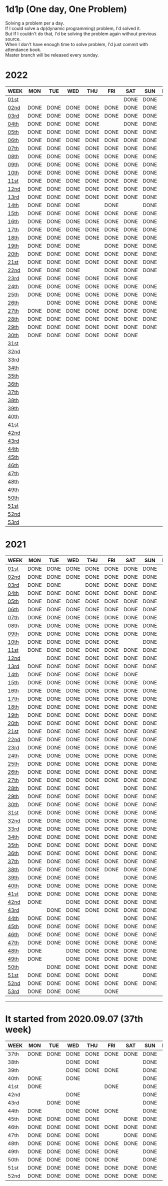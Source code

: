 # 1d1p (One day, One Problem)
Solving a problem per a day. <br>
If I could solve a dp(dynamic programming) problem, I'd solved it. <br>
But If I couldn't do that, I'd be solving the problem again without previous source. <br> 
When I don't have enough time to solve problem, I'd just commit with attendance book. <br>
Master branch will be released every sunday. <br>

# 2022
| WEEK                          | MON  | TUE  | WED  | THU  | FRI  | SAT  | SUN  | RATE   |
|-------------------------------|------|------|------|------|------|------|------|--------|
| [01st](./2022/01st/README.md) |      |      |      |      |      | DONE | DONE | 🥇🥇🥇 |
| [02nd](./2022/02nd/README.md) | DONE | DONE | DONE | DONE | DONE | DONE | DONE | 🥇🥇🥇 |
| [03rd](./2022/03rd/README.md) | DONE | DONE | DONE | DONE | DONE | DONE | DONE | 🥇🥇🥇 |
| [04th](./2022/04th/README.md) | DONE | DONE | DONE | DONE |      | DONE | DONE | 🥈🥈🥈 |
| [05th](./2022/05th/README.md) | DONE | DONE | DONE | DONE | DONE | DONE | DONE | 🥇🥇🥇 |
| [06th](./2022/06th/README.md) | DONE | DONE | DONE | DONE | DONE | DONE | DONE | 🥇🥇🥇 |
| [07th](./2022/07th/README.md) | DONE | DONE | DONE | DONE | DONE | DONE | DONE | 🥇🥇🥇 |
| [08th](./2022/08th/README.md) | DONE | DONE | DONE | DONE | DONE | DONE | DONE | 🥇🥇🥇 |
| [09th](./2022/09th/README.md) | DONE | DONE | DONE | DONE | DONE | DONE | DONE | 🥇🥇🥇 |
| [10th](./2022/10th/README.md) | DONE | DONE | DONE | DONE | DONE | DONE | DONE | 🥇🥇🥇 |
| [11st](./2022/11st/README.md) | DONE | DONE | DONE | DONE | DONE | DONE | DONE | 🥇🥇🥇 |
| [12nd](./2022/12nd/README.md) | DONE | DONE | DONE | DONE | DONE | DONE | DONE | 🥇🥇🥇 |
| [13rd](./2022/13rd/README.md) | DONE | DONE | DONE | DONE | DONE | DONE | DONE | 🥇🥇🥇 |
| [14th](./2022/14th/README.md) | DONE | DONE | DONE |      | DONE |      | DONE | 🥉🥉🥉 |
| [15th](./2022/15th/README.md) | DONE | DONE | DONE | DONE | DONE | DONE | DONE | 🥇🥇🥇 |
| [16th](./2022/16th/README.md) | DONE | DONE | DONE | DONE | DONE | DONE | DONE | 🥇🥇🥇 |
| [17th](./2022/17th/README.md) | DONE | DONE | DONE | DONE | DONE | DONE | DONE | 🥇🥇🥇 |
| [18th](./2022/18th/README.md) | DONE | DONE | DONE | DONE | DONE | DONE | DONE | 🥇🥇🥇 |
| [19th](./2022/19th/README.md) | DONE | DONE | DONE |      | DONE | DONE | DONE | 🥈🥈🥈 |
| [20th](./2022/20th/README.md) | DONE | DONE | DONE | DONE | DONE | DONE | DONE | 🥇🥇🥇 |
| [21st](./2022/21st/README.md) | DONE | DONE | DONE | DONE | DONE | DONE | DONE | 🥇🥇🥇 |
| [22nd](./2022/22nd/README.md) | DONE | DONE | DONE |      | DONE | DONE | DONE | 🥈🥈🥈 |
| [23rd](./2022/23rd/README.md) | DONE | DONE | DONE | DONE | DONE | DONE |      | 🥈🥈🥈 |
| [24th](./2022/24th/README.md) | DONE | DONE | DONE | DONE | DONE | DONE | DONE | 🥇🥇🥇 |
| [25th](./2022/25th/README.md) | DONE | DONE | DONE | DONE | DONE | DONE | DONE | 🥇🥇🥇 |
| [26th](./2022/26th/README.md) |      | DONE | DONE | DONE | DONE | DONE | DONE | 🥈🥈🥈 |
| [27th](./2022/27th/README.md) | DONE | DONE | DONE | DONE | DONE | DONE | DONE | 🥇🥇🥇 |
| [28th](./2022/28th/README.md) | DONE | DONE | DONE | DONE | DONE | DONE | DONE | 🥇🥇🥇 |
| [29th](./2022/29th/README.md) | DONE | DONE | DONE | DONE | DONE | DONE | DONE | 🥇🥇🥇 |
| [30th](./2022/30th/README.md) | DONE | DONE | DONE | DONE | DONE | DONE |      |        |
| [31st](./2022/31st/README.md) |      |      |      |      |      |      |      |        |
| [32nd](./2022/32nd/README.md) |      |      |      |      |      |      |      |        |
| [33rd](./2022/33rd/README.md) |      |      |      |      |      |      |      |        |
| [34th](./2022/34th/README.md) |      |      |      |      |      |      |      |        |
| [35th](./2022/35th/README.md) |      |      |      |      |      |      |      |        |
| [36th](./2022/36th/README.md) |      |      |      |      |      |      |      |        |
| [37th](./2022/37th/README.md) |      |      |      |      |      |      |      |        |
| [38th](./2022/38th/README.md) |      |      |      |      |      |      |      |        |
| [39th](./2022/39th/README.md) |      |      |      |      |      |      |      |        |
| [40th](./2022/40th/README.md) |      |      |      |      |      |      |      |        |
| [41st](./2022/41st/README.md) |      |      |      |      |      |      |      |        |
| [42nd](./2022/42nd/README.md) |      |      |      |      |      |      |      |        |
| [43rd](./2022/43rd/README.md) |      |      |      |      |      |      |      |        |
| [44th](./2022/44th/README.md) |      |      |      |      |      |      |      |        |
| [45th](./2022/45th/README.md) |      |      |      |      |      |      |      |        |
| [46th](./2022/46th/README.md) |      |      |      |      |      |      |      |        |
| [47th](./2022/47th/README.md) |      |      |      |      |      |      |      |        |
| [48th](./2022/48th/README.md) |      |      |      |      |      |      |      |        |
| [49th](./2022/49th/README.md) |      |      |      |      |      |      |      |        |
| [50th](./2022/50th/README.md) |      |      |      |      |      |      |      |        |
| [51st](./2022/51st/README.md) |      |      |      |      |      |      |      |        |
| [52nd](./2022/52nd/README.md) |      |      |      |      |      |      |      |        |
| [53rd](./2022/53rd/README.md) |      |      |      |      |      |      |      |        |

# 2021
| WEEK                          | MON  | TUE  | WED  | THU  | FRI  | SAT  | SUN  | RATE   |
|-------------------------------|------|------|------|------|------|------|------|--------|
| [01st](./2021/01st/README.md) | DONE | DONE | DONE | DONE | DONE | DONE | DONE | 🥇🥇🥇 |
| [02nd](./2021/02nd/README.md) | DONE | DONE | DONE | DONE | DONE | DONE | DONE | 🥇🥇🥇 |
| [03rd](./2021/03rd/README.md) | DONE | DONE |      | DONE | DONE | DONE | DONE | 🥈🥈🥈 |
| [04th](./2021/04th/README.md) | DONE | DONE | DONE | DONE | DONE | DONE | DONE | 🥇🥇🥇 |
| [05th](./2021/05th/README.md) | DONE | DONE | DONE | DONE | DONE | DONE | DONE | 🥇🥇🥇 |
| [06th](./2021/06th/README.md) | DONE | DONE | DONE | DONE | DONE | DONE | DONE | 🥇🥇🥇 |
| [07th](./2021/07th/README.md) | DONE | DONE | DONE | DONE | DONE | DONE | DONE | 🥇🥇🥇 |
| [08th](./2021/08th/README.md) | DONE | DONE | DONE | DONE | DONE | DONE | DONE | 🥇🥇🥇 |
| [09th](./2021/09th/README.md) | DONE | DONE | DONE | DONE | DONE | DONE | DONE | 🥇🥇🥇 |
| [10th](./2021/10th/README.md) | DONE | DONE | DONE | DONE | DONE |      | DONE | 🥈🥈🥈 |
| [11st](./2021/11st/README.md) | DONE | DONE | DONE | DONE | DONE | DONE | DONE | 🥇🥇🥇 |
| [12nd](./2021/12nd/README.md) |      | DONE | DONE | DONE | DONE | DONE | DONE | 🥈🥈🥈 |
| [13rd](./2021/13rd/README.md) | DONE | DONE | DONE | DONE | DONE | DONE | DONE | 🥇🥇🥇 |
| [14th](./2021/14th/README.md) | DONE | DONE | DONE | DONE | DONE | DONE |      | 🥈🥈🥈 |
| [15th](./2021/15th/README.md) | DONE | DONE | DONE | DONE | DONE | DONE | DONE | 🥇🥇🥇 |
| [16th](./2021/16th/README.md) | DONE | DONE | DONE | DONE | DONE | DONE | DONE | 🥇🥇🥇 |
| [17th](./2021/17th/README.md) | DONE | DONE | DONE | DONE | DONE | DONE | DONE | 🥇🥇🥇 |
| [18th](./2021/18th/README.md) | DONE | DONE | DONE | DONE | DONE | DONE | DONE | 🥇🥇🥇 |
| [19th](./2021/19th/README.md) | DONE | DONE | DONE | DONE | DONE | DONE | DONE | 🥇🥇🥇 |
| [20th](./2021/20th/README.md) | DONE | DONE | DONE | DONE | DONE | DONE | DONE | 🥇🥇🥇 |
| [21st](./2021/21st/README.md) | DONE | DONE | DONE | DONE | DONE | DONE | DONE | 🥇🥇🥇 |
| [22nd](./2021/22nd/README.md) | DONE | DONE | DONE | DONE | DONE | DONE | DONE | 🥇🥇🥇 |
| [23rd](./2021/23rd/README.md) | DONE | DONE | DONE | DONE | DONE | DONE | DONE | 🥇🥇🥇 |
| [24th](./2021/24th/README.md) | DONE | DONE | DONE | DONE | DONE | DONE | DONE | 🥇🥇🥇 |
| [25th](./2021/25th/README.md) | DONE | DONE | DONE | DONE | DONE | DONE | DONE | 🥇🥇🥇 |
| [26th](./2021/26th/README.md) | DONE | DONE | DONE | DONE | DONE | DONE | DONE | 🥇🥇🥇 |
| [27th](./2021/27th/README.md) | DONE | DONE | DONE | DONE | DONE | DONE | DONE | 🥇🥇🥇 |
| [28th](./2021/28th/README.md) | DONE | DONE | DONE | DONE |      | DONE | DONE | 🥈🥈🥈 |
| [29th](./2021/29th/README.md) | DONE | DONE | DONE | DONE | DONE | DONE | DONE | 🥇🥇🥇 |
| [30th](./2021/30th/README.md) | DONE | DONE | DONE | DONE | DONE | DONE | DONE | 🥇🥇🥇 |
| [31st](./2021/31st/README.md) | DONE | DONE | DONE | DONE | DONE | DONE | DONE | 🥇🥇🥇 |
| [32nd](./2021/32nd/README.md) | DONE | DONE | DONE | DONE | DONE | DONE | DONE | 🥇🥇🥇 |
| [33rd](./2021/33rd/README.md) | DONE | DONE | DONE | DONE | DONE | DONE | DONE | 🥇🥇🥇 |
| [34th](./2021/34th/README.md) | DONE | DONE | DONE | DONE | DONE | DONE | DONE | 🥇🥇🥇 |
| [35th](./2021/35th/README.md) | DONE | DONE | DONE | DONE | DONE | DONE | DONE | 🥇🥇🥇 |
| [36th](./2021/36th/README.md) | DONE | DONE | DONE | DONE | DONE | DONE | DONE | 🥇🥇🥇 |
| [37th](./2021/37th/README.md) | DONE | DONE | DONE | DONE | DONE | DONE | DONE | 🥇🥇🥇 |
| [38th](./2021/38th/README.md) | DONE | DONE | DONE | DONE | DONE | DONE | DONE | 🥇🥇🥇 |
| [39th](./2021/39th/README.md) | DONE | DONE | DONE | DONE |      | DONE | DONE | 🥈🥈🥈 |
| [40th](./2021/40th/README.md) | DONE | DONE | DONE | DONE | DONE | DONE | DONE | 🥇🥇🥇 |
| [41st](./2021/41st/README.md) | DONE | DONE | DONE | DONE | DONE | DONE | DONE | 🥇🥇🥇 |
| [42nd](./2021/42nd/README.md) | DONE |      | DONE | DONE | DONE | DONE | DONE | 🥈🥈🥈 |
| [43rd](./2021/43rd/README.md) |      | DONE | DONE | DONE | DONE | DONE | DONE | 🥈🥈🥈 |
| [44th](./2021/44th/README.md) | DONE | DONE | DONE |      |      | DONE | DONE | 🥉🥉🥉 |
| [45th](./2021/45th/README.md) | DONE | DONE | DONE | DONE | DONE | DONE | DONE | 🥇🥇🥇 |
| [46th](./2021/46th/README.md) | DONE | DONE | DONE | DONE | DONE | DONE | DONE | 🥇🥇🥇 |
| [47th](./2021/47th/README.md) | DONE | DONE | DONE | DONE | DONE | DONE | DONE | 🥇🥇🥇 |
| [48th](./2021/48th/README.md) | DONE |      | DONE | DONE | DONE | DONE | DONE | 🥈🥈🥈 |
| [49th](./2021/49th/README.md) | DONE |      | DONE | DONE | DONE | DONE | DONE | 🥈🥈🥈 |
| [50th](./2021/50th/README.md) |      | DONE | DONE | DONE | DONE | DONE | DONE | 🥈🥈🥈 |
| [51st](./2021/51st/README.md) | DONE | DONE | DONE | DONE | DONE |      | DONE | 🥈🥈🥈 |
| [52nd](./2021/52nd/README.md) | DONE | DONE | DONE | DONE | DONE | DONE | DONE | 🥇🥇🥇 |
| [53rd](./2021/53rd/README.md) | DONE | DONE | DONE |      | DONE |      |      | 🥈🥈🥈 |

------------------------------------------------------

# It started from 2020.09.07 (37th week)
| WEEK | MON  | TUE  | WED  | THU  | FRI  | SAT  | SUN  | RATE   |
|------|------|------|------|------|------|------|------|--------|
| 37th | DONE | DONE | DONE | DONE | DONE | DONE | DONE | 🥇🥇🥇 |
| 38th |      |      | DONE | DONE |      |      | DONE | 🥉🥉🥉 |
| 39th |      |      | DONE | DONE | DONE |      | DONE | 🥉🥉🥉 |
| 40th | DONE |      | DONE |      |      |      | DONE | 🥉🥉🥉 |
| 41st | DONE |      |      |      | DONE |      | DONE | 🥉🥉🥉 |
| 42nd |      |      | DONE |      |      |      | DONE | 🥉🥉🥉 |
| 43rd |      | DONE | DONE |      |      |      | DONE | 🥉🥉🥉 |
| 44th | DONE |      | DONE | DONE | DONE |      | DONE | 🥉🥉🥉 |
| 45th | DONE | DONE | DONE | DONE |      | DONE | DONE | 🥈🥈🥈 |
| 46th | DONE | DONE | DONE | DONE | DONE | DONE | DONE | 🥇🥇🥇 |
| 47th | DONE | DONE | DONE | DONE |      | DONE | DONE | 🥈🥈🥈 |
| 48th | DONE | DONE | DONE | DONE | DONE | DONE | DONE | 🥇🥇🥇 |
| 49th | DONE | DONE | DONE | DONE | DONE |      | DONE | 🥈🥈🥈 |
| 50th | DONE | DONE | DONE | DONE | DONE |      | DONE | 🥈🥈🥈 |
| 51st | DONE | DONE | DONE | DONE | DONE | DONE | DONE | 🥇🥇🥇 |
| 52nd | DONE | DONE | DONE | DONE | DONE | DONE | DONE | 🥇🥇🥇 |
